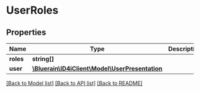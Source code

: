 # UserRoles

## Properties
Name | Type | Description | Notes
------------ | ------------- | ------------- | -------------
**roles** | **string[]** |  | [optional] 
**user** | [**\Bluerain\ID4iClient\Model\UserPresentation**](UserPresentation.md) |  | [optional] 

[[Back to Model list]](../README.md#documentation-for-models) [[Back to API list]](../README.md#documentation-for-api-endpoints) [[Back to README]](../README.md)


